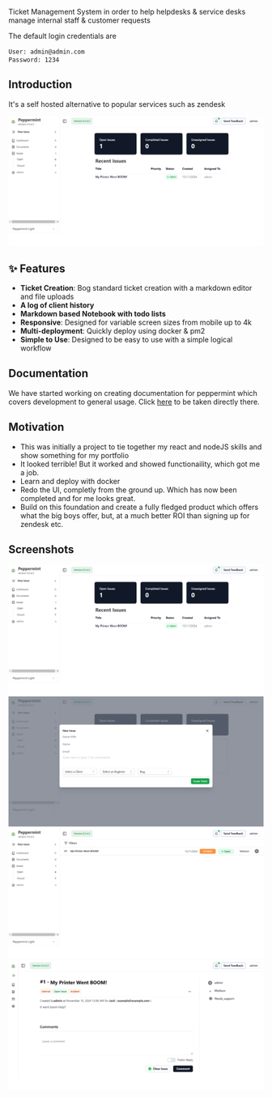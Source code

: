 Ticket Management System in order to help helpdesks & service desks manage internal staff & customer requests

The default login credentials are

```
User: admin@admin.com
Password: 1234
```

## [](https://github.com/Peppermint-Lab/peppermint#introduction)Introduction

It's a self hosted alternative to popular services such as zendesk

[![](https://github.com/Peppermint-Lab/peppermint/raw/master/static/homepage.png)](https://github.com/Peppermint-Lab/peppermint/blob/master/static/homepage.png)

## [](https://github.com/Peppermint-Lab/peppermint#-features)✨ Features

-   **Ticket Creation**: Bog standard ticket creation with a markdown editor and file uploads
-   **A log of client history**
-   **Markdown based Notebook with todo lists**
-   **Responsive**: Designed for variable screen sizes from mobile up to 4k
-   **Multi-deployment**: Quickly deploy using docker & pm2
-   **Simple to Use**: Designed to be easy to use with a simple logical workflow

## [](https://github.com/Peppermint-Lab/peppermint#documentation)Documentation

We have started working on creating documentation for peppermint which covers development to general usage. Click [here](https://docs.peppermint.sh) to be taken directly there.

## [](https://github.com/Peppermint-Lab/peppermint#motivation)Motivation

-   This was initially a project to tie together my react and nodeJS skills and show something for my portfolio
-   It looked terrible! But it worked and showed functionaility, which got me a job.
-   Learn and deploy with docker
-   Redo the UI, completly from the ground up. Which has now been completed and for me looks great.
-   Build on this foundation and create a fully fledged product which offers what the big boys offer, but, at a much better ROI than signing up for zendesk etc.

## [](https://github.com/Peppermint-Lab/peppermint#screenshots)Screenshots

[![Logo](https://github.com/Peppermint-Lab/peppermint/raw/master/static/homepage.png)](https://github.com/Peppermint-Lab/peppermint/blob/master/static/homepage.png) [![Logo](https://github.com/Peppermint-Lab/peppermint/raw/master/static/create_a_ticket.png)](https://github.com/Peppermint-Lab/peppermint/blob/master/static/create_a_ticket.png) [![Logo](https://github.com/Peppermint-Lab/peppermint/raw/master/static/tickets.png)](https://github.com/Peppermint-Lab/peppermint/blob/master/static/tickets.png) [![Logo](https://github.com/Peppermint-Lab/peppermint/raw/master/static/detail.png)](https://github.com/Peppermint-Lab/peppermint/blob/master/static/detail.png)